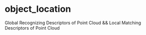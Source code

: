 # object_location
Global Recognizing Descriptors of Point Cloud &amp;&amp; Local Matching Descriptors of Point Cloud
